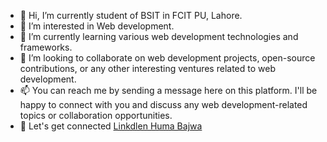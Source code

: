 - 👋 Hi, I’m currently student of BSIT in FCIT PU, Lahore.
- 👀 I’m interested in Web development.
- 🌱 I’m currently learning various web development technologies and frameworks. 
- 💞️ I’m looking to collaborate on web development projects, open-source contributions, or any other interesting ventures related to web development.
- 📫  You can reach me by sending a message here on this platform. I'll be happy to connect with you and discuss any web development-related topics or collaboration opportunities.
- 💎 Let's get connected
  [Linkdlen Huma Bajwa](https://www.linkedin.com/in/huma-saeed-%E0%AA%AC%E0%AA%BE%E0%AA%9C%E0%AA%B5%E0%AA%BE-200b87232)

<!---
HumaBajwa46/HumaBajwa46 is a ✨ special ✨ repository because its `README.md` (this file) appears on your GitHub profile.
You can click the Preview link to take a look at your changes.
--->
